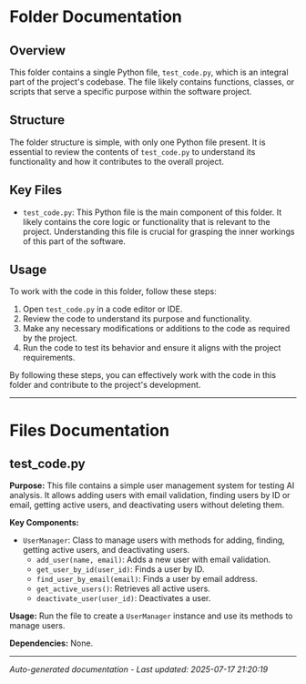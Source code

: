 # Folder Documentation

## Overview
This folder contains a single Python file, `test_code.py`, which is an integral part of the project's codebase. The file likely contains functions, classes, or scripts that serve a specific purpose within the software project.

## Structure
The folder structure is simple, with only one Python file present. It is essential to review the contents of `test_code.py` to understand its functionality and how it contributes to the overall project.

## Key Files
- `test_code.py`: This Python file is the main component of this folder. It likely contains the core logic or functionality that is relevant to the project. Understanding this file is crucial for grasping the inner workings of this part of the software.

## Usage
To work with the code in this folder, follow these steps:
1. Open `test_code.py` in a code editor or IDE.
2. Review the code to understand its purpose and functionality.
3. Make any necessary modifications or additions to the code as required by the project.
4. Run the code to test its behavior and ensure it aligns with the project requirements.

By following these steps, you can effectively work with the code in this folder and contribute to the project's development.

---

# Files Documentation

## test_code.py

**Purpose:** This file contains a simple user management system for testing AI analysis. It allows adding users with email validation, finding users by ID or email, getting active users, and deactivating users without deleting them.

**Key Components:**
- `UserManager`: Class to manage users with methods for adding, finding, getting active users, and deactivating users.
  - `add_user(name, email)`: Adds a new user with email validation.
  - `get_user_by_id(user_id)`: Finds a user by ID.
  - `find_user_by_email(email)`: Finds a user by email address.
  - `get_active_users()`: Retrieves all active users.
  - `deactivate_user(user_id)`: Deactivates a user.

**Usage:** Run the file to create a `UserManager` instance and use its methods to manage users.

**Dependencies:** None.

---
*Auto-generated documentation - Last updated: 2025-07-17 21:20:19*
